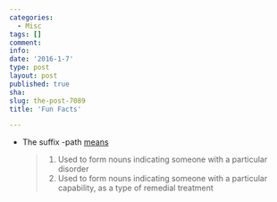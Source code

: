 ```yaml
---
categories:
  - Misc
tags: []
comment: 
info: 
date: '2016-1-7'
type: post
layout: post
published: true
sha: 
slug: the-post-7089
title: 'Fun Facts'

---
```


- The suffix -path [means](https://en.wiktionary.org/wiki/-path#English) 
    > 1. Used to form nouns indicating someone with a particular disorder
    > 2. Used to form nouns indicating someone with a particular capability, as a type of remedial treatment